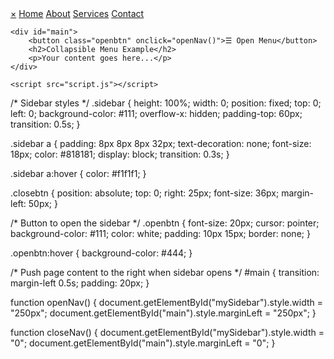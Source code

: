 <!DOCTYPE html>
<html lang="en">
<head>
    <meta charset="UTF-8">
    <meta name="viewport" content="width=device-width, initial-scale=1.0">
    <link rel="stylesheet" href="styles.css">
    <title>My Collapsible Menu</title>
</head>
<body>
    <div id="mySidebar" class="sidebar">
        <a href="javascript:void(0)" class="closebtn" onclick="closeNav()">×</a>
        <a href="#">Home</a>
        <a href="#">About</a>
        <a href="#">Services</a>
        <a href="#">Contact</a>
    </div>

    <div id="main">
        <button class="openbtn" onclick="openNav()">☰ Open Menu</button>
        <h2>Collapsible Menu Example</h2>
        <p>Your content goes here...</p>
    </div>

    <script src="script.js"></script>
</body>
</html>

/* Sidebar styles */
.sidebar {
    height: 100%;
    width: 0;
    position: fixed;
    top: 0;
    left: 0;
    background-color: #111;
    overflow-x: hidden;
    padding-top: 60px;
    transition: 0.5s;
}

.sidebar a {
    padding: 8px 8px 8px 32px;
    text-decoration: none;
    font-size: 18px;
    color: #818181;
    display: block;
    transition: 0.3s;
}

.sidebar a:hover {
    color: #f1f1f1;
}

.closebtn {
    position: absolute;
    top: 0;
    right: 25px;
    font-size: 36px;
    margin-left: 50px;
}

/* Button to open the sidebar */
.openbtn {
    font-size: 20px;
    cursor: pointer;
    background-color: #111;
    color: white;
    padding: 10px 15px;
    border: none;
}

.openbtn:hover {
    background-color: #444;
}

/* Push page content to the right when sidebar opens */
#main {
    transition: margin-left 0.5s;
    padding: 20px;
}


function openNav() {
    document.getElementById("mySidebar").style.width = "250px";
    document.getElementById("main").style.marginLeft = "250px";
}

function closeNav() {
    document.getElementById("mySidebar").style.width = "0";
    document.getElementById("main").style.marginLeft = "0";
}
